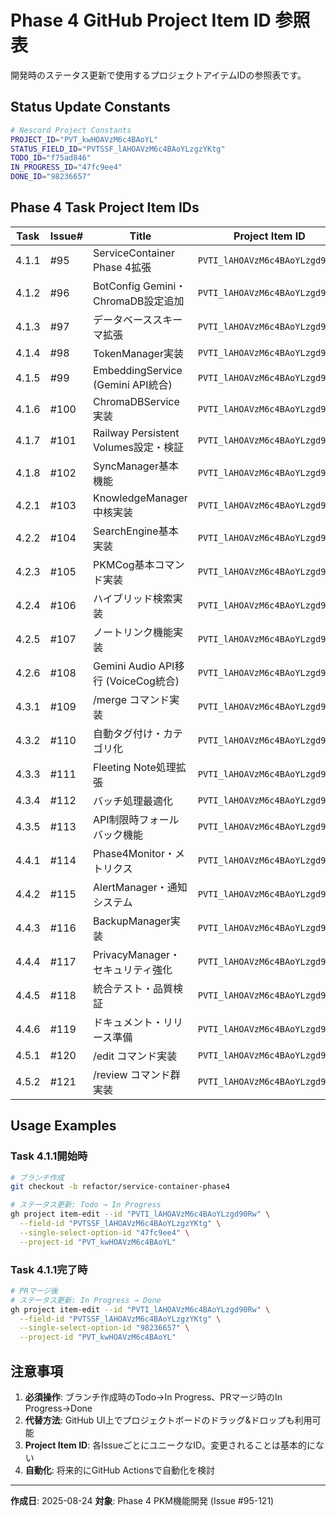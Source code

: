 # Phase 4 GitHub Project Item ID 参照表

開発時のステータス更新で使用するプロジェクトアイテムIDの参照表です。

## Status Update Constants

```bash
# Nescord Project Constants
PROJECT_ID="PVT_kwHOAVzM6c4BAoYL"
STATUS_FIELD_ID="PVTSSF_lAHOAVzM6c4BAoYLzgzYKtg"
TODO_ID="f75ad846"
IN_PROGRESS_ID="47fc9ee4"
DONE_ID="98236657"
```

## Phase 4 Task Project Item IDs

| Task | Issue# | Title | Project Item ID |
|------|--------|-------|----------------|
| 4.1.1 | #95 | ServiceContainer Phase 4拡張 | `PVTI_lAHOAVzM6c4BAoYLzgd90Rw` |
| 4.1.2 | #96 | BotConfig Gemini・ChromaDB設定追加 | `PVTI_lAHOAVzM6c4BAoYLzgd90TQ` |
| 4.1.3 | #97 | データベーススキーマ拡張 | `PVTI_lAHOAVzM6c4BAoYLzgd90VU` |
| 4.1.4 | #98 | TokenManager実装 | `PVTI_lAHOAVzM6c4BAoYLzgd90YQ` |
| 4.1.5 | #99 | EmbeddingService (Gemini API統合) | `PVTI_lAHOAVzM6c4BAoYLzgd90aM` |
| 4.1.6 | #100 | ChromaDBService実装 | `PVTI_lAHOAVzM6c4BAoYLzgd90bA` |
| 4.1.7 | #101 | Railway Persistent Volumes設定・検証 | `PVTI_lAHOAVzM6c4BAoYLzgd90bs` |
| 4.1.8 | #102 | SyncManager基本機能 | `PVTI_lAHOAVzM6c4BAoYLzgd90b0` |
| 4.2.1 | #103 | KnowledgeManager中核実装 | `PVTI_lAHOAVzM6c4BAoYLzgd90b4` |
| 4.2.2 | #104 | SearchEngine基本実装 | `PVTI_lAHOAVzM6c4BAoYLzgd90cE` |
| 4.2.3 | #105 | PKMCog基本コマンド実装 | `PVTI_lAHOAVzM6c4BAoYLzgd90cM` |
| 4.2.4 | #106 | ハイブリッド検索実装 | `PVTI_lAHOAVzM6c4BAoYLzgd90cQ` |
| 4.2.5 | #107 | ノートリンク機能実装 | `PVTI_lAHOAVzM6c4BAoYLzgd90cY` |
| 4.2.6 | #108 | Gemini Audio API移行 (VoiceCog統合) | `PVTI_lAHOAVzM6c4BAoYLzgd90cc` |
| 4.3.1 | #109 | /merge コマンド実装 | `PVTI_lAHOAVzM6c4BAoYLzgd90ck` |
| 4.3.2 | #110 | 自動タグ付け・カテゴリ化 | `PVTI_lAHOAVzM6c4BAoYLzgd90co` |
| 4.3.3 | #111 | Fleeting Note処理拡張 | `PVTI_lAHOAVzM6c4BAoYLzgd90c0` |
| 4.3.4 | #112 | バッチ処理最適化 | `PVTI_lAHOAVzM6c4BAoYLzgd90c8` |
| 4.3.5 | #113 | API制限時フォールバック機能 | `PVTI_lAHOAVzM6c4BAoYLzgd90dA` |
| 4.4.1 | #114 | Phase4Monitor・メトリクス | `PVTI_lAHOAVzM6c4BAoYLzgd90dM` |
| 4.4.2 | #115 | AlertManager・通知システム | `PVTI_lAHOAVzM6c4BAoYLzgd90dg` |
| 4.4.3 | #116 | BackupManager実装 | `PVTI_lAHOAVzM6c4BAoYLzgd90ds` |
| 4.4.4 | #117 | PrivacyManager・セキュリティ強化 | `PVTI_lAHOAVzM6c4BAoYLzgd90dw` |
| 4.4.5 | #118 | 統合テスト・品質検証 | `PVTI_lAHOAVzM6c4BAoYLzgd90d4` |
| 4.4.6 | #119 | ドキュメント・リリース準備 | `PVTI_lAHOAVzM6c4BAoYLzgd90d8` |
| 4.5.1 | #120 | /edit コマンド実装 | `PVTI_lAHOAVzM6c4BAoYLzgd90eE` |
| 4.5.2 | #121 | /review コマンド群実装 | `PVTI_lAHOAVzM6c4BAoYLzgd90eQ` |

## Usage Examples

### Task 4.1.1開始時
```bash
# ブランチ作成
git checkout -b refactor/service-container-phase4

# ステータス更新: Todo → In Progress
gh project item-edit --id "PVTI_lAHOAVzM6c4BAoYLzgd90Rw" \
  --field-id "PVTSSF_lAHOAVzM6c4BAoYLzgzYKtg" \
  --single-select-option-id "47fc9ee4" \
  --project-id "PVT_kwHOAVzM6c4BAoYL"
```

### Task 4.1.1完了時
```bash
# PRマージ後
# ステータス更新: In Progress → Done
gh project item-edit --id "PVTI_lAHOAVzM6c4BAoYLzgd90Rw" \
  --field-id "PVTSSF_lAHOAVzM6c4BAoYLzgzYKtg" \
  --single-select-option-id "98236657" \
  --project-id "PVT_kwHOAVzM6c4BAoYL"
```

## 注意事項

1. **必須操作**: ブランチ作成時のTodo→In Progress、PRマージ時のIn Progress→Done
2. **代替方法**: GitHub UI上でプロジェクトボードのドラッグ&ドロップも利用可能
3. **Project Item ID**: 各IssueごとにユニークなID。変更されることは基本的にない
4. **自動化**: 将来的にGitHub Actionsで自動化を検討

---

**作成日**: 2025-08-24
**対象**: Phase 4 PKM機能開発 (Issue #95-121)
